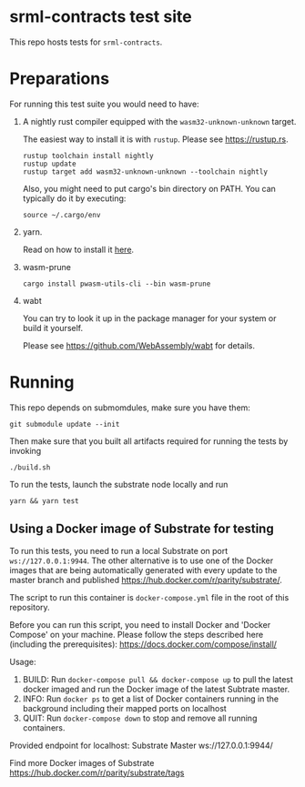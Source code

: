 
# srml-contracts test site

This repo hosts tests for `srml-contracts`.

# Preparations

For running this test suite you would need to have:

1. A nightly rust compiler equipped with the `wasm32-unknown-unknown` target.

    The easiest way to install it is with `rustup`. Please see https://rustup.rs.

    ```shell
    rustup toolchain install nightly
    rustup update
    rustup target add wasm32-unknown-unknown --toolchain nightly
    ```

    Also, you might need to put cargo's bin directory on PATH. You can typically do it by executing:

    ```shell
    source ~/.cargo/env
    ```

2. yarn.

    Read on how to install it [here](https://yarnpkg.com/lang/en/docs/install/).


3. wasm-prune

    ```shell
    cargo install pwasm-utils-cli --bin wasm-prune
    ```

4. wabt

    You can try to look it up in the package manager for your system or
    build it yourself.

    Please see https://github.com/WebAssembly/wabt for details.

# Running

This repo depends on submomdules, make sure you have them:

```
git submodule update --init
```

Then make sure that you built all artifacts required for running the tests by invoking

```
./build.sh
```

To run the tests, launch the substrate node locally and run

```
yarn && yarn test
```

## Using a Docker image of Substrate for testing

To run this tests, you need to run a local Substrate on port `ws://127.0.0.1:9944`. The other alternative is to use one of the Docker images that are being automatically generated with every update to the master branch and published https://hub.docker.com/r/parity/substrate/.

The script to run this container is `docker-compose.yml` file in the root of this repository.

Before you can run this script, you need to install Docker and 'Docker Compose' on your machine.
Please follow the steps described here (including the prerequisites): https://docs.docker.com/compose/install/

Usage:
1. BUILD: Run `docker-compose pull && docker-compose up` to pull the latest docker imaged and run the Docker image of the latest Subtrate master.
2. INFO: Run `docker ps` to get a list of Docker containers running in the background including their mapped ports on localhost
3. QUIT: Run `docker-compose down` to stop and remove all running containers.

Provided endpoint for localhost: Substrate Master ws://127.0.0.1:9944/

Find more Docker images of Substrate https://hub.docker.com/r/parity/substrate/tags